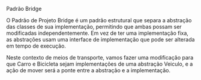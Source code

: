 Padrão Bridge

O Padrão de Projeto Bridge é um padrão estrutural que separa a abstração das classes de sua implementação, permitindo que ambas possam ser modificadas independentemente. Em vez de ter uma implementação fixa, as abstrações usam uma interface de implementação que pode ser alterada em tempo de execução.

Neste contexto de meios de transporte, vamos fazer uma modificação para que Carro e Bicicleta sejam implementações de uma abstração Veiculo, e a ação de mover será a ponte entre a abstração e a implementação.

